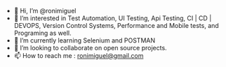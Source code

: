 - 👋 Hi, I’m @ronimiguel
- 👀 I’m interested in Test Automation, UI Testing, Api Testing, CI | CD | DEVOPS, Version Control Systems, Performance and Mobile tests, and Programing as well.
- 🌱 I’m currently learning Selenium and POSTMAN
- 💞️ I’m looking to collaborate on open source projects.
- 📫 How to reach me : ronimiguel@gmail.com

<!---
ronimiguel/ronimiguel is a ✨ special ✨ repository because its `README.md` (this file) appears on your GitHub profile.
You can click the Preview link to take a look at your changes.
--->
